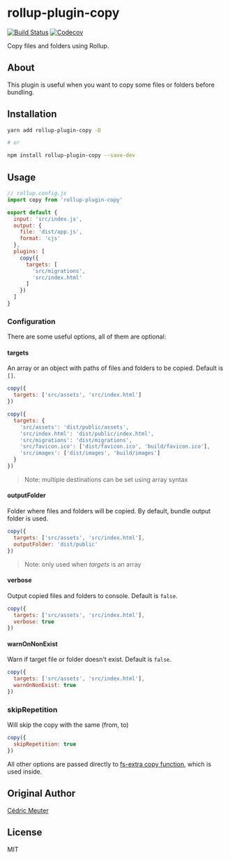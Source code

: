 # rollup-plugin-copy

[![Build Status](https://travis-ci.org/vladshcherbin/rollup-plugin-copy.svg?branch=master)](https://travis-ci.org/vladshcherbin/rollup-plugin-copy)
[![Codecov](https://codecov.io/gh/vladshcherbin/rollup-plugin-copy/branch/master/graph/badge.svg)](https://codecov.io/gh/vladshcherbin/rollup-plugin-copy)

Copy files and folders using Rollup.

## About

This plugin is useful when you want to copy some files or folders before bundling.

## Installation

```bash
yarn add rollup-plugin-copy -D

# or

npm install rollup-plugin-copy --save-dev
```

## Usage

```js
// rollup.config.js
import copy from 'rollup-plugin-copy'

export default {
  input: 'src/index.js',
  output: {
    file: 'dist/app.js',
    format: 'cjs'
  },
  plugins: [
    copy({
      targets: [
        'src/migrations',
        'src/index.html'
      ]
    })
  ]
}
```

### Configuration

There are some useful options, all of them are optional:

#### targets

An array or an object with paths of files and folders to be copied. Default is `[]`.

```js
copy({
  targets: ['src/assets', 'src/index.html']
})

copy({
  targets: {
    'src/assets': 'dist/public/assets',
    'src/index.html': 'dist/public/index.html',
    'src/migrations': 'dist/migrations',
    'src/favicon.ico': ['dist/favicon.ico', 'build/favicon.ico'],
    'src/images': ['dist/images', 'build/images']
  }
})
```

> Note: multiple destinations can be set using array syntax

#### outputFolder

Folder where files and folders will be copied. By default, bundle output folder is used.

```js
copy({
  targets: ['src/assets', 'src/index.html'],
  outputFolder: 'dist/public'
})
```

> Note: only used when *targets* is an array

#### verbose

Output copied files and folders to console. Default is `false`.

```js
copy({
  targets: ['src/assets', 'src/index.html'],
  verbose: true
})
```

#### warnOnNonExist

Warn if target file or folder doesn't exist. Default is `false`.

```js
copy({
  targets: ['src/assets', 'src/index.html'],
  warnOnNonExist: true
})
```

### skipRepetition

Will skip the copy with the same (from, to)

```js
copy({
  skipRepetition: true
})
```

All other options are passed directly to [fs-extra copy function](https://github.com/jprichardson/node-fs-extra/blob/7.0.0/docs/copy.md), which is used inside.

## Original Author

[Cédric Meuter](https://github.com/meuter)

## License

MIT
